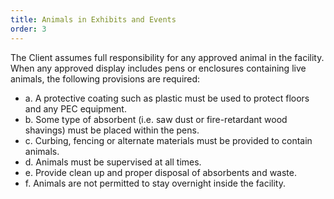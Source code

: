 ```yaml
---
title: Animals in Exhibits and Events
order: 3
---
```


The Client assumes full responsibility for any approved animal in the facility. When any approved display includes pens or enclosures containing live animals, the following provisions are required:
- a. A protective coating such as plastic must be used to protect floors and any PEC equipment.
- b. Some type of absorbent (i.e. saw dust or fire-retardant wood shavings) must be placed within the pens.
- c. Curbing, fencing or alternate materials must be provided to contain animals.
- d. Animals must be supervised at all times.
- e. Provide clean up and proper disposal of absorbents and waste.
- f. Animals are not permitted to stay overnight inside the facility.
